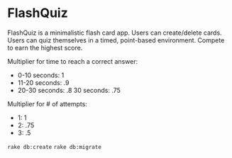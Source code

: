 # FlashQuiz


FlashQuiz is a minimalistic flash card app.
Users can create/delete cards.
Users can quiz themselves in a timed, point-based environment.
Compete to earn the highest score.

Multiplier for time to reach a correct answer:

* 0-10 seconds: 1
* 11-20 seconds: .9
* 20-30 seconds: .8 30 seconds: .75


Multiplier for # of attempts:

* 1: 1
* 2: .75
* 3: .5


`rake db:create`
`rake db:migrate`